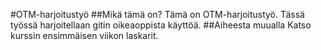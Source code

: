 #OTM-harjoitustyö
##Mikä tämä on?
Tämä on OTM-harjoitustyö. Tässä työssä harjoitellaan gitin oikeaoppista käyttöä.
##Aiheesta muualla
Katso kurssin ensimmäisen viikon laskarit.
